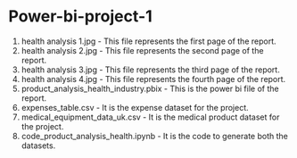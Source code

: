 # Power-bi-project-1
1. health analysis 1.jpg - This file represents the first page of the report.
2. health analysis 2.jpg - This file represents the second page of the report.
3. health analysis 3.jpg - This file represents the third page of the report.
4. health analysis 4.jpg - This file represents the fourth page of the report.
5. product_analysis_health_industry.pbix - This is the power bi file of the report.
6. expenses_table.csv - It is the expense dataset for the project.
7. medical_equipment_data_uk.csv - It is the medical product dataset for the project.
8. code_product_analysis_health.ipynb - It is the code to generate both the datasets.

